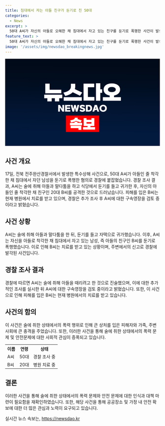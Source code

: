 ```yaml
---
title: 침대에서 자는 아들 친구가 둔기로 친 50대
categories:
  - News
excerpt: >
  50대 A씨가 자신의 아들로 오해한 채 침대에서 자고 있는 친구를 둔기로 폭행한 사건이 발생했다. A씨는 아들과 말다툼 끝에 집으로 귀가한 후 침대에서 자고 있는 남성을 아들로 오인하고 폭행했으며, 이후 피해자가 신고를 하지 않아 정황 파악이 어렵다고 한다. A씨는 술에 취한 상태에서 아들을 때리려 했으며, 피해자는 병원에서 치료를 받고 있다. 경찰은 추가 조사 후 A씨에 대한 구속 여부를 결정할 계획이다.
feature_text: >
  50대 A씨가 자신의 아들로 오해한 채 침대에서 자고 있는 친구를 둔기로 폭행한 사건이 발생했다. A씨는 아들과 말다툼 끝에 집으로 귀가한 후 침대에서 자고 있는 남성을 아들로 오인하고 폭행했으며, 이후 피해자가 신고를 하지 않아 정황 파악이 어렵다고 한다. A씨는 술에 취한 상태에서 아들을 때리려 했으며, 피해자는 병원에서 치료를 받고 있다. 경찰은 추가 조사 후 A씨에 대한 구속 여부를 결정할 계획이다.
image: '/assets/img/newsdao_breakingnews.jpg'
---
```


<p><img src="/assets/img/newsdao_breakingnews.jpg" alt="cryptoinkorea 속보" /></p>

<h2 data-ke-size="size26">사건 개요</h2>

<p data-ke-size="size16">17일, 전북 전주완산경찰서에서 발생한 특수상해 사건으로, 50대 A씨가 아들인 줄 착각한 채 침대에서 자던 남성을 둔기로 폭행한 혐의로 경찰에 붙잡혔습니다. 경찰 조사 결과, A씨는 술에 취해 아들과 말다툼을 하고 식당에서 둔기를 들고 귀가한 후, 자신의 아들인 줄 착각한 채 친구인 20대 B씨를 공격한 것으로 드러났습니다. 피해를 입은 B씨는 현재 병원에서 치료를 받고 있으며, 경찰은 추가 조사 후 A씨에 대한 구속영장을 검토 중이라고 밝혔습니다.</p>

<h2 data-ke-size="size26">사건 상황</h2>

<p data-ke-size="size16">A씨는 술에 취해 아들과 말다툼을 한 뒤, 둔기를 들고 자택으로 귀가했습니다. 이후, A씨는 자신을 아들로 착각한 채 침대에서 자고 있는 남성, 즉 아들의 친구인 B씨를 둔기로 폭행했습니다. 이로 인해 B씨는 치료를 받고 있는 상황이며, 주변에서의 신고로 경찰에 발각된 사건입니다.</p>

<h2 data-ke-size="size26">경찰 조사 결과</h2>

<p data-ke-size="size16">경찰에 따르면 A씨는 술에 취해 아들을 때리려고 한 것으로 진술했으며, 이에 대한 추가적인 조사를 실시한 뒤 A씨에 대한 구속영장을 검토 중이라고 밝혔습니다. 또한, 이 사건으로 인해 피해를 입은 B씨는 현재 병원에서의 치료를 받고 있습니다.</p>

<h2 data-ke-size="size26">사건의 함의</h2>

<p data-ke-size="size16">이 사건은 술에 취한 상태에서의 폭력 행위로 인해 큰 상처를 입은 피해자와 가족, 주변 사회에 큰 충격을 주었습니다. 또한, 이러한 사건을 통해 술에 취한 상태에서의 폭력 문제 및 안전문제에 대한 사회적 관심이 증폭되고 있습니다.</p>

<table>
  <tr>
    <th>이름</th>
    <th>연령</th>
    <th>상태</th>
  </tr>
  <tr>
    <td>A씨</td>
    <td>50대</td>
    <td>경찰 조사 중</td>
  </tr>
  <tr>
    <td>B씨</td>
    <td>20대</td>
    <td>병원 치료 중</td>
  </tr>
</table>

<h2 data-ke-size="size26">결론</h2>

<p data-ke-size="size16">이러한 사건을 통해 술에 취한 상태에서의 폭력 문제와 안전 문제에 대한 인식과 대책 마련이 필요함을 재확인하였습니다. 또한, 해당 사건을 통해 공공장소 및 가정 내 안전 확보에 대한 더 많은 관심과 노력이 요구되고 있습니다.</p>
실시간 뉴스 속보는, <a href="https://newsdao.kr" rel="dofollow">https://newsdao.kr</a>


